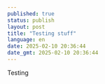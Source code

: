 ```yaml
---
published: true
status: publish
layout: post
title: "Testing stuff"
language: en
date: 2025-02-10 20:36:44
date_gmt: 2025-02-10 20:36:44
---
```


Testing